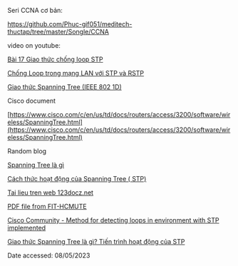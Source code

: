 Seri CCNA cơ bản:

<https://github.com/Phuc-gif051/meditech-thuctap/tree/master/Songle/CCNA>

video on youtube:

[Bài 17 Giao thức chống loop STP](https://www.youtube.com/watch?v=D_vOUA02LDc)

[Chống Loop trong mạng LAN với STP và RSTP](https://youtu.be/Ju67K_A3IKM)

[Giao thức Spanning Tree (IEEE 802 1D)](https://youtu.be/Ilpmn-H8UgE)


Cisco document

[https://www.cisco.com/c/en/us/td/docs/routers/access/3200/software/wireless/SpanningTree.html](https://www.cisco.com/c/en/us/td/docs/routers/access/3200/software/wireless/SpanningTree.html)

Random blog

[Spanning Tree là gì](https://networkpro.vn/spanning-tree-la-gi/)

[Cách thức hoạt động của Spanning Tree ( STP)](https://trogiupnhanh.com/cach-thuc-hoat-dong-cua-spanning-tree-stp/)

[Tai lieu tren web 123docz.net](https://123docz.net/trich-doan/1899364-giao-thuc-cay-mo-ron-g-spanning-tree-protocol-stp.htm)

[PDF file from FIT-HCMUTE](63097205-Tom-t%E1%BA%AFt-Spanning-Tree-Protocols.pdf)

[Cisco Community - Method for detecting loops in environment with STP implemented](https://community.cisco.com/t5/switching/method-for-detecting-loops-in-environment-with-stp-implemented/m-p/2649264#M318314)

[Giao thức Spanning Tree là gì? Tiến trình hoạt động của STP](https://bkhost.vn/blog/spanning-tree/#cac_trang_thai_trong_mot_tien_trinh_stp)




Date accessed: 08/05/2023
